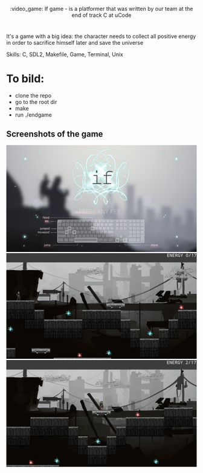 <p align="center"> :video_game: If game - is a platformer that was written by our team at the end of track C at uCode</p>

#  

It's a game with a big idea:
the character needs to collect all positive energy in order
to sacrifice himself later and save the universe

Skills: C, SDL2, Makefile, Game, Terminal, Unix


# To bild:
- clone the repo
- go to the root dir
- make
- run ./endgame


## Screenshots of the game
<a href="https://github.com/dufrane/endGame" target="_blank">
  <img src="https://github.com/dufrane/endGame/blob/main/.git_images/screenshot1.png?raw=true">
</a>
<a href="https://github.com/dufrane/endGame" target="_blank">
  <img src="https://github.com/dufrane/endGame/blob/main/.git_images/screenshot2.png?raw=true">
</a>
<a href="https://github.com/dufrane/endGame" target="_blank">
  <img src="https://github.com/dufrane/endGame/blob/main/.git_images/screenshot3.png?raw=true">
</a>


